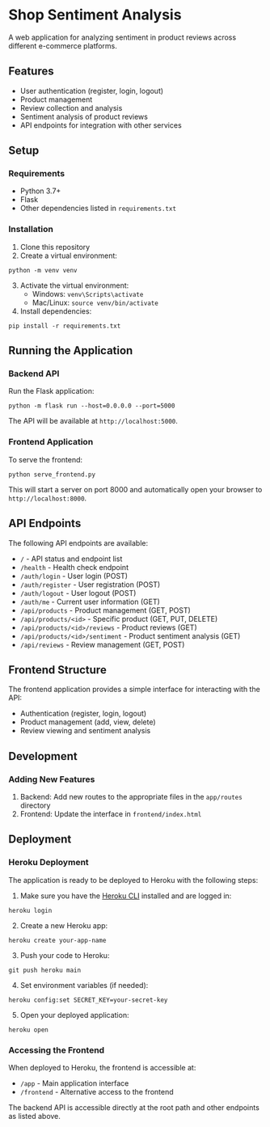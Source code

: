 # Shop Sentiment Analysis

A web application for analyzing sentiment in product reviews across different e-commerce platforms.

## Features

- User authentication (register, login, logout)
- Product management
- Review collection and analysis
- Sentiment analysis of product reviews
- API endpoints for integration with other services

## Setup

### Requirements

- Python 3.7+
- Flask
- Other dependencies listed in `requirements.txt`

### Installation

1. Clone this repository
2. Create a virtual environment:
```
python -m venv venv
```
3. Activate the virtual environment:
   - Windows: `venv\Scripts\activate`
   - Mac/Linux: `source venv/bin/activate`
4. Install dependencies:
```
pip install -r requirements.txt
```

## Running the Application

### Backend API

Run the Flask application:

```
python -m flask run --host=0.0.0.0 --port=5000
```

The API will be available at `http://localhost:5000`.

### Frontend Application

To serve the frontend:

```
python serve_frontend.py
```

This will start a server on port 8000 and automatically open your browser to `http://localhost:8000`.

## API Endpoints

The following API endpoints are available:

- `/` - API status and endpoint list
- `/health` - Health check endpoint
- `/auth/login` - User login (POST)
- `/auth/register` - User registration (POST)
- `/auth/logout` - User logout (POST)
- `/auth/me` - Current user information (GET)
- `/api/products` - Product management (GET, POST)
- `/api/products/<id>` - Specific product (GET, PUT, DELETE)
- `/api/products/<id>/reviews` - Product reviews (GET)
- `/api/products/<id>/sentiment` - Product sentiment analysis (GET)
- `/api/reviews` - Review management (GET, POST)

## Frontend Structure

The frontend application provides a simple interface for interacting with the API:

- Authentication (register, login, logout)
- Product management (add, view, delete)
- Review viewing and sentiment analysis

## Development

### Adding New Features

1. Backend: Add new routes to the appropriate files in the `app/routes` directory
2. Frontend: Update the interface in `frontend/index.html`

## Deployment

### Heroku Deployment

The application is ready to be deployed to Heroku with the following steps:

1. Make sure you have the [Heroku CLI](https://devcenter.heroku.com/articles/heroku-cli) installed and are logged in:
```
heroku login
```

2. Create a new Heroku app:
```
heroku create your-app-name
```

3. Push your code to Heroku:
```
git push heroku main
```

4. Set environment variables (if needed):
```
heroku config:set SECRET_KEY=your-secret-key
```

5. Open your deployed application:
```
heroku open
```

### Accessing the Frontend

When deployed to Heroku, the frontend is accessible at:
- `/app` - Main application interface
- `/frontend` - Alternative access to the frontend

The backend API is accessible directly at the root path and other endpoints as listed above.